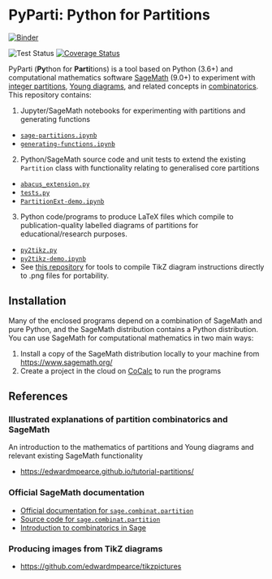 # PyParti: **Py**thon for **Parti**tions

[![Binder](https://mybinder.org/badge_logo.svg)](https://mybinder.org/v2/gh/edwardmpearce/pyparti/master)

![Test Status](https://github.com/empearce/pyparti/workflows/test_build/badge.svg?branch=master)
[![Coverage Status](https://codecov.io/github/empearce/pyparti/coverage.svg?branch=master)](https://codecov.io/gh/empearce/pyparti)

PyParti (**Py**thon for **Parti**tions) is a tool based on Python (3.6+) and 
computational mathematics software [SageMath](https://www.sagemath.org/) (9.0+)
to experiment with [integer partitions](https://en.wikipedia.org/wiki/Partition_(number_theory)), 
[Young diagrams](https://en.wikipedia.org/wiki/Young_tableau#Diagrams), 
and related concepts in [combinatorics](https://en.wikipedia.org/wiki/Combinatorics).
This repository contains:
1. Jupyter/SageMath notebooks for experimenting with partitions and generating functions 
  - [`sage-partitions.ipynb`](https://github.com/edwardmpearce/pyparti/blob/master/sage-partitions.ipynb)
  - [`generating-functions.ipynb`](https://github.com/edwardmpearce/pyparti/blob/master/generating-functions.ipynb)
2. Python/SageMath source code and unit tests to extend the existing `Partition` class with functionality relating to generalised core partitions
  - [`abacus_extension.py`](https://github.com/edwardmpearce/pyparti/blob/master/abacus_extension.py)
  - [`tests.py`](https://github.com/edwardmpearce/pyparti/blob/master/tests.py)
  - [`PartitionExt-demo.ipynb`](https://github.com/edwardmpearce/pyparti/blob/master/PartitionExt-demo.ipynb)
3. Python code/programs to produce LaTeX files which compile to publication-quality labelled diagrams of partitions for educational/research purposes.
  - [`py2tikz.py`](https://github.com/edwardmpearce/pyparti/blob/master/py2tikz.py)
  - [`py2tikz-demo.ipynb`](https://github.com/edwardmpearce/pyparti/blob/master/py2tikz-demo.ipynb)
  - See [this repository](https://github.com/edwardmpearce/tikzpictures) for tools to compile TikZ diagram instructions directly to .png files for portability.

## Installation

Many of the enclosed programs depend on a combination of SageMath and pure Python, and the SageMath distribution contains a Python distribution.
You can use SageMath for computational mathematics in two main ways:
1. Install a copy of the SageMath distribution locally to your machine from https://www.sagemath.org/
2. Create a project in the cloud on [CoCalc](https://doc.cocalc.com/) to run the programs

## References

### Illustrated explanations of partition combinatorics and SageMath
An introduction to the mathematics of partitions and Young diagrams and relevant existing SageMath functionality
- https://edwardmpearce.github.io/tutorial-partitions/

### Official SageMath documentation
- [Official documentation for `sage.combinat.partition`](https://doc.sagemath.org/html/en/reference/combinat/sage/combinat/partition.html#sage-combinat-partition)
- [Source code for `sage.combinat.partition`](https://github.com/sagemath/sage/blob/master/src/sage/combinat/partition.py)
- [Introduction to combinatorics in Sage](https://doc.sagemath.org/html/en/reference/combinat/sage/combinat/tutorial.html#partitions-of-integers)

### Producing images from TikZ diagrams
- https://github.com/edwardmpearce/tikzpictures

